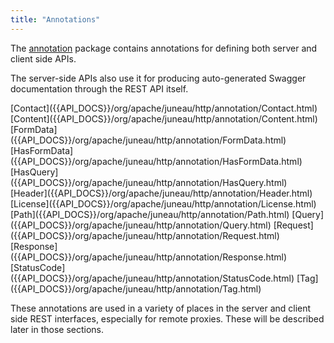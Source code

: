 ```yaml
---
title: "Annotations"
---
```


The [annotation]({{API_DOCS}}/org/apache/juneau/http/annotation.html) package contains annotations for defining both server and client side APIs.

The server-side APIs also use it for producing auto-generated Swagger documentation through the REST API itself.

<tree>
<node-0><java-annotation>[Contact]({{API_DOCS}}/org/apache/juneau/http/annotation/Contact.html)</java-annotation></node-0>
<node-0><java-annotation>[Content]({{API_DOCS}}/org/apache/juneau/http/annotation/Content.html)</java-annotation></node-0>
<node-0><java-annotation>[FormData]({{API_DOCS}}/org/apache/juneau/http/annotation/FormData.html)</java-annotation></node-0>
<node-0><java-annotation>[HasFormData]({{API_DOCS}}/org/apache/juneau/http/annotation/HasFormData.html)</java-annotation></node-0>
<node-0><java-annotation>[HasQuery]({{API_DOCS}}/org/apache/juneau/http/annotation/HasQuery.html)</java-annotation></node-0>
<node-0><java-annotation>[Header]({{API_DOCS}}/org/apache/juneau/http/annotation/Header.html)</java-annotation></node-0>
<node-0><java-annotation>[License]({{API_DOCS}}/org/apache/juneau/http/annotation/License.html)</java-annotation></node-0>
<node-0><java-annotation>[Path]({{API_DOCS}}/org/apache/juneau/http/annotation/Path.html)</java-annotation></node-0>
<node-0><java-annotation>[Query]({{API_DOCS}}/org/apache/juneau/http/annotation/Query.html)</java-annotation></node-0>
<node-0><java-annotation>[Request]({{API_DOCS}}/org/apache/juneau/http/annotation/Request.html)</java-annotation></node-0>
<node-0><java-annotation>[Response]({{API_DOCS}}/org/apache/juneau/http/annotation/Response.html)</java-annotation></node-0>
<node-0><java-annotation>[StatusCode]({{API_DOCS}}/org/apache/juneau/http/annotation/StatusCode.html)</java-annotation></node-0>
<node-0><java-annotation>[Tag]({{API_DOCS}}/org/apache/juneau/http/annotation/Tag.html)</java-annotation></node-0>
</tree>

These annotations are used in a variety of places in the server and client side REST interfaces, especially for remote proxies.
These will be described later in those sections.
